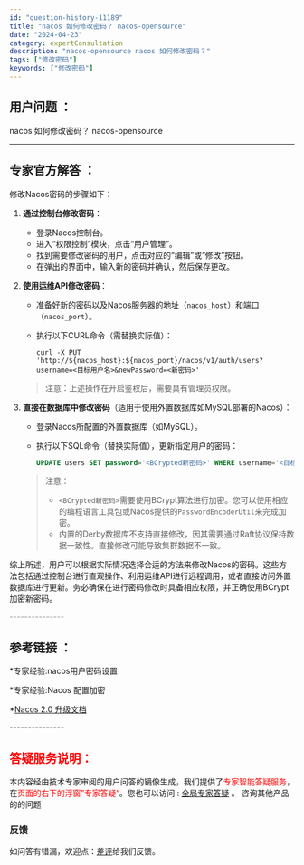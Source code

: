 ```yaml
---
id: "question-history-11189"
title: "nacos 如何修改密码？ nacos-opensource"
date: "2024-04-23"
category: expertConsultation
description: "nacos-opensource nacos 如何修改密码？"
tags: ["修改密码"]
keywords: ["修改密码"]
---
```


## 用户问题 ： 
 nacos 如何修改密码？ nacos-opensource 

---------------
## 专家官方解答 ：

修改Nacos密码的步骤如下：

1. **通过控制台修改密码**：
   - 登录Nacos控制台。
   - 进入“权限控制”模块，点击“用户管理”。
   - 找到需要修改密码的用户，点击对应的“编辑”或“修改”按钮。
   - 在弹出的界面中，输入新的密码并确认，然后保存更改。

2. **使用运维API修改密码**：
   - 准备好新的密码以及Nacos服务器的地址（`nacos_host`）和端口（`nacos_port`）。
   - 执行以下CURL命令（需替换实际值）：

     ```shell
     curl -X PUT 'http://${nacos_host}:${nacos_port}/nacos/v1/auth/users?username=<目标用户名>&newPassword=<新密码>'
     ```

   > 注意：上述操作在开启鉴权后，需要具有管理员权限。

3. **直接在数据库中修改密码**（适用于使用外置数据库如MySQL部署的Nacos）：
   - 登录Nacos所配置的外置数据库（如MySQL）。
   - 执行以下SQL命令（替换实际值），更新指定用户的密码：

     ```sql
     UPDATE users SET password='<BCrypted新密码>' WHERE username='<目标用户名>';
     ```

   > 注意：
   > - `<BCrypted新密码>`需要使用BCrypt算法进行加密。您可以使用相应的编程语言工具包或Nacos提供的`PasswordEncoderUtil`来完成加密。
   > - 内置的Derby数据库不支持直接修改，因其需要通过Raft协议保持数据一致性。直接修改可能导致集群数据不一致。

综上所述，用户可以根据实际情况选择合适的方法来修改Nacos的密码。这些方法包括通过控制台进行直观操作、利用运维API进行远程调用，或者直接访问外置数据库进行更新。务必确保在进行密码修改时具备相应权限，并正确使用BCrypt加密新密码。


<font color="#949494">---------------</font> 


## 参考链接 ：

*专家经验:nacos用户密码设置 
 
 *专家经验:Nacos 配置加密 
 
 *[Nacos 2.0 升级文档](https://nacos.io/docs/latest/upgrading/200-upgrading)


 <font color="#949494">---------------</font> 
 


## <font color="#FF0000">答疑服务说明：</font> 

本内容经由技术专家审阅的用户问答的镜像生成，我们提供了<font color="#FF0000">专家智能答疑服务</font>，在<font color="#FF0000">页面的右下的浮窗”专家答疑“</font>。您也可以访问 : [全局专家答疑](https://opensource.alibaba.com/chatBot) 。 咨询其他产品的的问题

### 反馈
如问答有错漏，欢迎点：[差评](https://ai.nacos.io/user/feedbackByEnhancerGradePOJOID?enhancerGradePOJOId=11691)给我们反馈。
